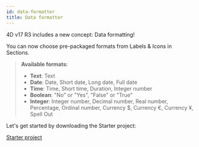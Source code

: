 ```yaml
---
id: data-formatter
title: Data formatter
---
```


4D v17 R3 includes a new concept: Data formatting!

You can now choose pre-packaged formats from Labels & Icons in Sections.

> **Available formats:**
> 
> * **Text**: Text
> * **Date**: Date, Short date, Long date, Full date
> * **Time**: Time, Short time, Duration, Integer number
> * **Boolean**: "No" or "Yes", "False" or "True"
> * **Integer**: Integer number, Decimal number, Real number, Percentage, Ordinal number, Currency $, Currency €, Currency ¥, Spell Out

Let's get started by downloading the Starter project:

<div className="center-button">
<a className="button button--primary"
href="https://github.com/4d-for-ios/tutorial-DataFormatter/releases/latest/download/tutorial-DataFormatter.zip">Starter project</a>
</div>